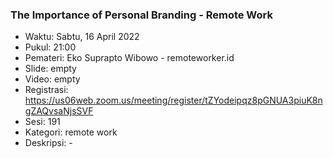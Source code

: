 ###  The Importance of Personal Branding - Remote Work

- Waktu: Sabtu, 16 April 2022
- Pukul: 21:00
- Pemateri: Eko Suprapto Wibowo - remoteworker.id
- Slide: empty
- Video: empty
- Registrasi: https://us06web.zoom.us/meeting/register/tZYodeipqz8pGNUA3piuK8ngZAQvsaNjsSVF
- Sesi: 191
- Kategori: remote work
- Deskripsi: -
